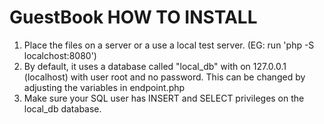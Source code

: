 # GuestBook HOW TO INSTALL

1) Place the files on a server or a use a local test server. (EG: run 'php -S localchost:8080')
2) By default, it uses a database called "local_db" with on 127.0.0.1 (localhost) with user root and no password. 
This can be changed by adjusting the variables in endpoint.php
3) Make sure your SQL user has INSERT and SELECT privileges on the local_db database.
